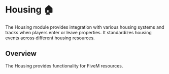 # Housing 🏠

<!--META
nav: true
toc: true
description: The Housing module provides integration with various housing systems and tracks when players enter or leave properties. It standardizes housing events across different housing resources.
-->

The Housing module provides integration with various housing systems and tracks when players enter or leave properties. It standardizes housing events across different housing resources.

## Overview

The Housing provides functionality for FiveM resources.

